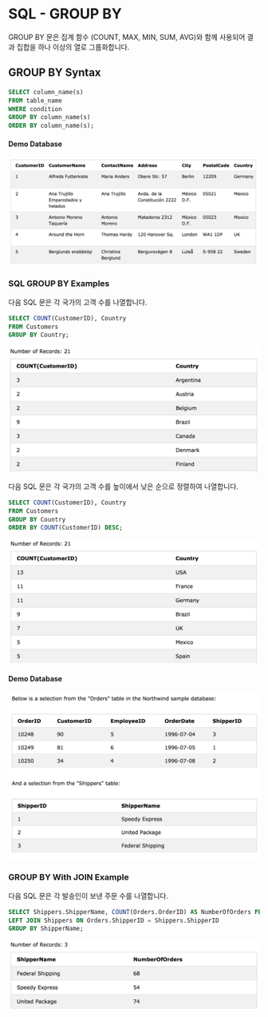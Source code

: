 # SQL - GROUP BY 

GROUP BY 문은 집계 함수 (COUNT, MAX, MIN, SUM, AVG)와 함께 사용되어 결과 집합을 하나 이상의 열로 그룹화합니다.

## GROUP BY Syntax

```sql
SELECT column_name(s)
FROM table_name
WHERE condition
GROUP BY column_name(s)
ORDER BY column_name(s);
```
#### Demo Database

![](./images/demo%205.png)

### SQL GROUP BY Examples

다음 SQL 문은 각 국가의 고객 수를 나열합니다.

```sql
SELECT COUNT(CustomerID), Country
FROM Customers
GROUP BY Country;
```
![](./images/group-customer.png)

다음 SQL 문은 각 국가의 고객 수를 높이에서 낮은 순으로 정렬하여 나열합니다.

```sql
SELECT COUNT(CustomerID), Country
FROM Customers
GROUP BY Country
ORDER BY COUNT(CustomerID) DESC;
```
![](./images/group-count.png)

#### Demo Database

![](./images/demo-15.png)

### GROUP BY With JOIN Example

다음 SQL 문은 각 발송인이 보낸 주문 수를 나열합니다.

```sql
SELECT Shippers.ShipperName, COUNT(Orders.OrderID) AS NumberOfOrders FROM Orders
LEFT JOIN Shippers ON Orders.ShipperID = Shippers.ShipperID
GROUP BY ShipperName;
```
![](./images/group-with.png)
